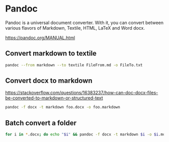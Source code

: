 # Pandoc

Pandoc is a universal document converter. With it, you can convert between various flavors of Markdown, Textile,
HTML, LaTeX and Word docx.

https://pandoc.org/MANUAL.html

## Convert markdown to textile

```bash
pandoc --from markdown --to textile FileFrom.md -o FileTo.txt
```

## Convert docx to markdown

https://stackoverflow.com/questions/16383237/how-can-doc-docx-files-be-converted-to-markdown-or-structured-text

```bash
pandoc -f docx -t markdown foo.docx -o foo.markdown
```

## Batch convert a folder

```bash
for i in *.docx; do echo "$i" && pandoc -f docx -t markdown $i -o $i.md; done
```

